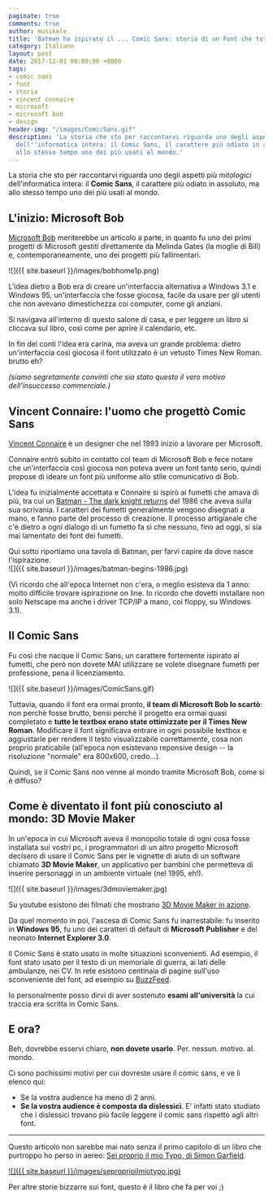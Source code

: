 ```yaml
---
paginate: true
comments: true
author: musikele
title: 'Batman ha ispirato il ... Comic Sans: storia di un Font che tutti odiano'
category: Italiano
layout: post
date: 2017-12-01 00:00:00 +0000
tags:
- comic sans
- font
- storia
- vincent connaire
- microsoft
- microsoft bob
- design
header-img: "/images/ComicSans.gif"
description: 'La storia che sto per raccontarvi riguarda uno degli aspetti più mitologici
  dell''informatica intera: il Comic Sans, il carattere più odiato in assoluto, ma
  allo stesso tempo uno dei più usati al mondo.'
---
```

La storia che sto per raccontarvi riguarda uno degli aspetti più _mitologici_ dell'informatica intera: il **Comic Sans**, il carattere più odiato in assoluto, ma allo stesso tempo uno dei più usati al mondo.

## L'inizio: Microsoft Bob

[Microsoft Bob](https://it.wikipedia.org/wiki/Microsoft_Bob "Microsoft Bob") meriterebbe un articolo a parte, in quanto fu uno dei primi progetti di Microsoft gestiti direttamente da Melinda Gates (la moglie di Bill) e, contemporaneamente, uno dei progetti più fallimentari.

![]({{ site.baseurl }}/images/bobhome1p.png)

L'idea dietro a Bob era di creare un'interfaccia alternativa a Windows 3.1 e Windows 95, un'interfaccia che fosse giocosa, facile da usare per gli utenti che non avevano dimestichezza coi computer, come gli anziani.

Si navigava all'interno di questo salone di casa, e per leggere un libro si cliccava sul libro, così come per aprire il calendario, etc.

In fin dei conti l'idea era carina, ma aveva un grande problema: dietro un'interfaccia così giocosa il font utilizzato è un vetusto Times New Roman. brutto eh?

_(siamo segretamente convinti che sia stato questo il vero motivo dell'insuccesso commerciale.)_

## Vincent Connaire: l'uomo che progettò Comic Sans

[Vincent Connaire](https://en.wikipedia.org/wiki/Vincent_Connare "Vincent Connaire") è un designer che nel 1993 iniziò a lavorare per Microsoft.

Connaire entrò subito in contatto col team di Microsoft Bob e fece notare che un'interfaccia così giocosa non poteva avere un font tanto serio, quindi propose di ideare un font più uniforme allo stile comunicativo di Bob.

L'idea fu inizialmente accettata e Connaire si ispirò ai fumetti che amava di più, tra cui un [Batman - The dark knight returns](https://en.wikipedia.org/wiki/The_Dark_Knight_Returns "Batman - The dark knight returns") del 1986 che aveva sulla sua scrivania. I caratteri dei fumetti generalmente vengono disegnati a mano, e fanno parte del processo di creazione. Il processo artigianale che c'è dietro a ogni dialogo di un fumetto fa sì che nessuno, fino ad oggi, si sia mai lamentato dei font dei fumetti.

Qui sotto riportiamo una tavola di Batman, per farvi capire da dove nasce l'ispirazione.  
![]({{ site.baseurl }}/images/batman-begins-1986.jpg)

\(Vi ricordo che all'epoca Internet non c'era, o meglio esisteva da 1 anno: molto difficile trovare ispirazione on line. Io ricordo che dovetti installare non solo Netscape ma anche i driver TCP/IP a mano, coi floppy, su Windows 3.1).

## Il Comic Sans

Fu così che nacque il Comic Sans, un carattere fortemente ispirato ai fumetti, che però non dovete MAI utilizzare se volete disegnare fumetti per professione, pena il licenziamento.

![]({{ site.baseurl }}/images/ComicSans.gif)

Tuttavia, quando il font era ormai pronto, **il team di Microsoft Bob lo scartò**: non perchè fosse brutto, bensì perchè il progetto era ormai quasi completato e **tutte le textbox erano state ottimizzate per il Times New Roman**. Modificare il font significava entrare in ogni possibile textbox e aggiustarle per rendere il testo visualizzabile correttamente, cosa non proprio praticabile (all'epoca non esistevano reponsive design -- la risoluzione "normale" era 800x600, credo...).

Quindi, se il Comic Sans non venne al mondo tramite Microsoft Bob, come si è diffuso?

## Come è diventato il font più conosciuto al mondo: 3D Movie Maker

In un'epoca in cui Microsoft aveva il monopolio totale di ogni cosa fosse installata sui vostri pc, i programmatori di un altro progetto Microsoft decisero di usare il Comic Sans per le vignette di aiuto di un software chiamato **3D Movie Maker**, un applicativo per bambini che permetteva di inserire personaggi in un ambiente virtuale (nel 1995, eh!).

![]({{ site.baseurl }}/images/3dmoviemaker.jpg)

Su youtube esistono dei filmati che mostrano [3D Movie Maker in azione]().

Da quel momento in poi, l'ascesa di Comic Sans fu inarrestabile: fu inserito in **Windows 95**, fu uno dei caratteri di default di **Microsoft Publisher** e del neonato **Internet Explorer 3.0**.

Il Comic Sans è stato usato in molte situazioni sconvenienti. Ad esempio, il font stato usato per il testo di un memoriale di guerra, ai lati delle ambulanze, nei CV. In rete esistono centinaia di pagine sull'uso sconveniente del font, ad esempio su [BuzzFeed](https://www.buzzfeed.com/sophiegadd/absolutely-beautiful-examples-of-comic-sans-in-the-wild?utm_term=.brjVv42rMK#.pmnvYMPbkN).

Io personalmente posso dirvi di aver sostenuto **esami all'università** la cui traccia era scritta in Comic Sans.

## E ora?

Beh, dovrebbe esservi chiaro, **non dovete usarlo**. Per. nessun. motivo. al. mondo.

Ci sono pochissimi motivi per cui dovreste usare il comic sans, e ve li elenco qui:

* Se la vostra audience ha meno di 2 anni.
* **Se la vostra audience è composta da dislessici**. E' infatti stato studiato che i dislessici trovano più facile leggere il comic sans rispetto agli altri font.

---

Questo articolo non sarebbe mai nato senza il primo capitolo di un libro che purtroppo ho perso in aereo: [Sei proprio il mio Typo, di Simon Garfield](http://amzn.to/2zDrYID "Sei proprio il mio Typo ").

[![]({{ site.baseurl }}/images/seproprioilmiotypo.jpg)](http://amzn.to/2zDrYID)

Per altre storie bizzarre sui font, questo è il libro che fa per voi ;)